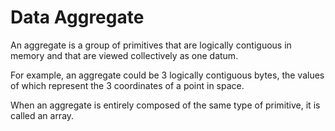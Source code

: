 # Data Aggregate

An aggregate is a group of primitives that are logically contiguous in memory and that are viewed collectively as one datum.

For example, an aggregate could be 3 logically contiguous bytes, the values of which represent the 3 coordinates of a point in space.

When an aggregate is entirely composed of the same type of primitive, it is called an array.
